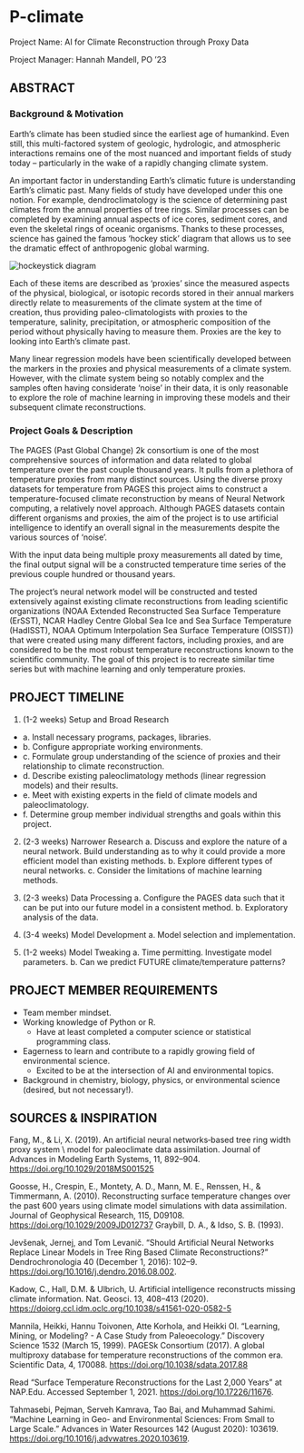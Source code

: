 # P-climate
Project Name: AI for Climate Reconstruction through Proxy Data

Project Manager: Hannah Mandell, PO ’23

## ABSTRACT
### Background & Motivation 
Earth’s climate has been studied since the earliest age of humankind. Even still, this multi-factored system of geologic, hydrologic, and atmospheric interactions remains one of the most nuanced and important fields of study today – particularly in the wake of a rapidly changing climate system. 

An important factor in understanding Earth’s climatic future is understanding Earth’s climatic past. Many fields of study have developed under this one notion. For example, dendroclimatology is the science of determining past climates from the annual properties of tree rings. Similar processes can be completed by examining annual aspects of ice cores, sediment cores, and even the skeletal rings of oceanic organisms. Thanks to these processes, science has gained the famous ‘hockey stick’ diagram that allows us to see the dramatic effect of anthropogenic global warming. 

![hockeystick diagram](https://1.bp.blogspot.com/-8y06JBzLbU0/T4F7o536y6I/AAAAAAAAAXs/UFc2vM6gRxs/s1600/Hockey_stick_chart_ipcc_large.jpg)

Each of these items are described as ‘proxies’ since the measured aspects of the physical, biological, or isotopic records stored in their annual markers directly relate to measurements of the climate system at the time of creation, thus providing paleo-climatologists with proxies to the temperature, salinity, precipitation, or atmospheric composition of the period without physically having to measure them. Proxies are the key to looking into Earth’s climate past. 

Many linear regression models have been scientifically developed between the markers in the proxies and physical measurements of a climate system. However, with the climate system being so notably complex and the samples often having considerate ‘noise’ in their data, it is only reasonable to explore the role of machine learning in improving these models and their subsequent climate reconstructions. 

### Project Goals & Description
The PAGES (Past Global Change) 2k consortium is one of the most comprehensive sources of information and data related to global temperature over the past couple thousand years. It pulls from a plethora of temperature proxies from many distinct sources. Using the diverse proxy datasets for temperature from PAGES this project aims to construct a temperature-focused climate reconstruction by means of Neural Network computing, a relatively novel approach. Although PAGES datasets contain different organisms and proxies, the aim of the project is to use artificial intelligence to identify an overall signal in the measurements despite the various sources of ‘noise’. 

With the input data being multiple proxy measurements all dated by time, the final output signal will be a constructed temperature time series of the previous couple hundred or thousand years.

The project’s neural network model will be constructed and tested extensively against existing climate reconstructions from leading scientific organizations (NOAA Extended Reconstructed Sea Surface Temperature (ErSST), NCAR Hadley Centre Global Sea Ice and Sea Surface Temperature (HadISST), NOAA Optimum Interpolation Sea Surface Temperature (OISST)) that were created using many different factors, including proxies, and are considered to be the most robust temperature reconstructions known to the scientific community. The goal of this project is to recreate similar time series but with machine learning and only temperature proxies. 

## PROJECT TIMELINE
1.	(1-2 weeks) Setup and Broad Research
  - a.	Install necessary programs, packages, libraries.
  - b.	Configure appropriate working environments.
  - c.	Formulate group understanding of the science of proxies and their relationship to climate reconstruction. 
  - d.	Describe existing paleoclimatology methods (linear regression models) and their results.
  - e.	Meet with existing experts in the field of climate models and paleoclimatology. 
  - f.	Determine group member individual strengths and goals within this project.
  
2.	(2-3 weeks) Narrower Research
  a.	Discuss and explore the nature of a neural network. Build understanding as to why it could provide a more efficient model than existing methods.
  b.	Explore different types of neural networks. 
  c.	Consider the limitations of machine learning methods.
  
3.	(2-3 weeks) Data Processing
  a.	Configure the PAGES data such that it can be put into our future model in a consistent method.
  b.	Exploratory analysis of the data.
  
4.	(3-4 weeks) Model Development
  a.	 Model selection and implementation.
  
5.	(1-2 weeks) Model Tweaking
  a.	Time permitting. Investigate model parameters. 
  b. Can we predict FUTURE climate/temperature patterns?

## PROJECT MEMBER REQUIREMENTS
- Team member mindset.
- Working knowledge of Python or R.
  - Have at least completed a computer science or statistical programming class.
- Eagerness to learn and contribute to a rapidly growing field of environmental science.
  - Excited to be at the intersection of AI and environmental topics.
- Background in chemistry, biology, physics, or environmental science (desired, but not necessary!).

## SOURCES & INSPIRATION
Fang, M., & Li, X. (2019). An artificial neural networks‐based tree ring width proxy system \	model 
 for paleoclimate data assimilation. Journal of Advances in Modeling Earth 
 Systems, 11, 892–904. https://doi.org/10.1029/2018MS001525 

Goosse, H., Crespin, E., Montety, A. D., Mann, M. E., Renssen, H., & Timmermann, A. (2010). 
 Reconstructing surface temperature changes over the past 600 years using climate model 
 simulations with data assimilation. Journal of Geophysical Research, 115, D09108. https://doi.org/10.1029/2009JD012737 Graybill, D. A., & Idso, S. B. (1993).

Jevšenak, Jernej, and Tom Levanič. “Should Artificial Neural Networks Replace Linear Models 
 in Tree Ring Based Climate Reconstructions?” Dendrochronologia 40 (December 1, 
 2016): 102–9. https://doi.org/10.1016/j.dendro.2016.08.002.

Kadow, C., Hall, D.M. & Ulbrich, U. Artificial intelligence reconstructs missing climate 
 information. Nat. Geosci. 13, 408–413 (2020). 
 https://doiorg.ccl.idm.oclc.org/10.1038/s41561-020-0582-5 

Mannila, Heikki, Hannu Toivonen, Atte Korhola, and Heikki Ol. “Learning, Mining, or 
 Modeling? - A Case Study from Paleoecology.” Discovery Science 1532 (March 15, 1999).
 PAGESk Consortium (2017). A global multiproxy database for temperature reconstructions of 
 the common era. Scientific Data, 4, 170088. https://doi.org/10.1038/sdata.2017.88

Read “Surface Temperature Reconstructions for the Last 2,000 Years” at NAP.Edu. Accessed 
 September 1, 2021. https://doi.org/10.17226/11676.

Tahmasebi, Pejman, Serveh Kamrava, Tao Bai, and Muhammad Sahimi. “Machine Learning in 
 Geo- and Environmental Sciences: From Small to Large Scale.” Advances in Water 
 Resources 142 (August 2020): 103619. https://doi.org/10.1016/j.advwatres.2020.103619.

